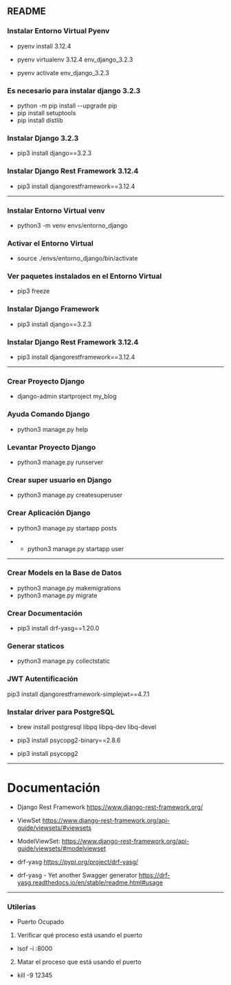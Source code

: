 ## README


### Instalar Entorno Virtual Pyenv
* pyenv install 3.12.4

* pyenv virtualenv 3.12.4 env_django_3.2.3

* pyenv activate env_django_3.2.3

### Es necesario para instalar django 3.2.3
* python -m pip install --upgrade pip
* pip install setuptools
* pip install distlib

### Instalar Django 3.2.3
* pip3 install django==3.2.3

### Instalar Django Rest Framework 3.12.4
* pip3 install djangorestframework==3.12.4

------------------------------------------------------------

### Instalar Entorno Virtual venv
* python3 -m venv envs/entorno_django

### Activar el Entorno Virtual
* source ./envs/entorno_django/bin/activate

### Ver paquetes instalados en el Entorno Virtual
* pip3 freeze

### Instalar Django Framework
* pip3 install django==3.2.3

### Instalar Django Rest Framework 3.12.4
* pip3 install djangorestframework==3.12.4

------------------------------------------------------------

### Crear Proyecto Django
* django-admin startproject my_blog

### Ayuda Comando Django
* python3 manage.py help

### Levantar Proyecto Django
* python3 manage.py runserver

### Crear super usuario en Django
* python3 manage.py createsuperuser

### Crear Aplicación Django
* python3 manage.py startapp posts

* * python3 manage.py startapp user

------------------------------------------------------------

### Crear Models en la Base de Datos
* python3 manage.py makemigrations
* python3 manage.py migrate

### Crear Documentación
* pip3 install drf-yasg==1.20.0
 
### Generar staticos
 * python3 manage.py collectstatic

### JWT Autentificación
pip3 install djangorestframework-simplejwt==4.7.1

### Instalar driver para PostgreSQL

* brew install postgresql libpq libpq-dev libq-devel

* pip3 install psycopg2-binary==2.8.6

* pip3 install psycopg2


------------------------------------------------------------



# Documentación

* Django Rest Framework
https://www.django-rest-framework.org/

* ViewSet
https://www.django-rest-framework.org/api-guide/viewsets/#viewsets

* ModelViewSet:
https://www.django-rest-framework.org/api-guide/viewsets/#modelviewset

* drf-yasg
https://pypi.org/project/drf-yasg/

* drf-yasg - Yet another Swagger generator
https://drf-yasg.readthedocs.io/en/stable/readme.html#usage

------------------------------------------------------------

### Utilerias
* Puerto Ocupado 

1. Verificar qué proceso está usando el puerto
* lsof -i :8000

2. Matar el proceso que está usando el puerto
* kill -9 12345


